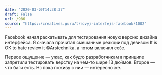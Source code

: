 ```yaml
---
date: "2020-03-20T14:38:37"
draft: False
url: /986
source: "https://creatives.guru/t/novyj-interfejs-facebook/1002"
---
```


Facebook начал раскатывать для тестирования новую версию дизайна интерфейса. Я сначала прочитал смешанные реакции под девизом It is OK to hate review it ©Arstechnika, а потом включил себе.

Первое ощущение — ужас, как будто разработчикам в принципе запретили тестировать верстку на чем-то шире 13 дюймов. Второе — что баги есть. Но пока поживу с ним — интересно же.
